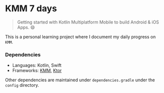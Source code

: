 KMM 7 days
======================================
> Getting started with Kotlin Multiplatform Mobile to build Android & iOS Apps. :smile:

This is a personal learning project where I document my daily progress on `KMM`.

### Dependencies
* Languages: Kotlin, Swift
* Frameworks: [KMM](https://kotlinlang.org/docs/mobile/home.html), [Ktor](https://ktor.io)

Other dependencies are maintained under `dependencies.gradle` under the `config` directory.
